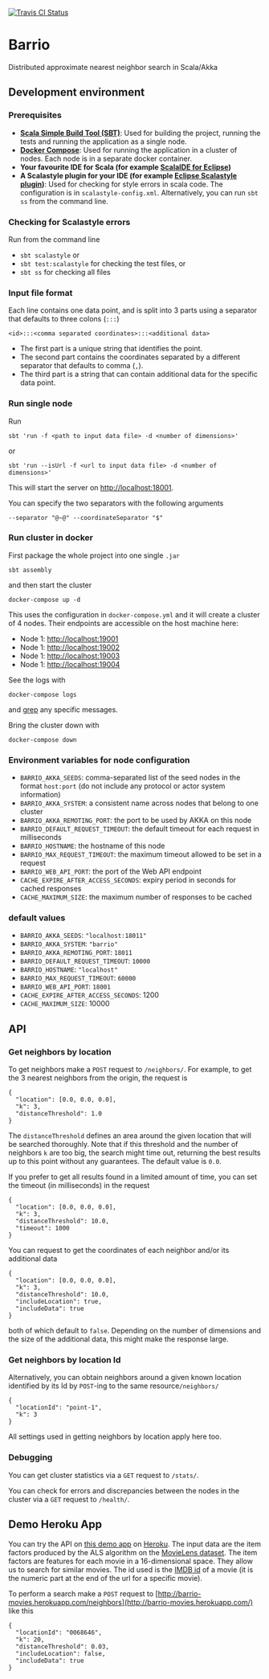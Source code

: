 
[![Travis CI Status](https://travis-ci.org/codiply/barrio.svg?branch=master)](https://travis-ci.org/codiply/barrio)

# Barrio

Distributed approximate nearest neighbor search in Scala/Akka

## Development environment

### Prerequisites

- **[Scala Simple Build Tool (SBT)](http://www.scala-sbt.org/download.html)**:
  Used for building the project, running the tests and running the application as a single node.
- **[Docker Compose](https://docs.docker.com/compose/install/)**:
  Used for running the application in a cluster of nodes. Each node is in a separate docker container.
- **Your favourite IDE for Scala (for example [ScalaIDE for Eclipse](http://scala-ide.org/))**
- **A Scalastyle plugin for your IDE (for example [Eclipse Scalastyle plugin](http://www.scalastyle.org/eclipse-getting_started.html))**:
  Used for checking for style errors in scala code. The configuration is in `scalastyle-config.xml`. 
  Alternatively, you can run `sbt ss` from the command line.

### Checking for Scalastyle errors

Run from the command line 

- `sbt scalastyle` or
- `sbt test:scalastyle` for checking the test files, or
- `sbt ss` for checking all files

### Input file format

Each line contains one data point, and  is split into 3 parts using a separator that defaults to three colons (`:::`)

    <id>:::<comma separated coordinates>:::<additional data>

- The first part is a unique string that identifies the point. 
- The second part contains the coordinates separated by a different separator that defaults to comma (`,`).
- The third part is a string that can contain additional data for the specific data point.

### Run single node

Run

    sbt 'run -f <path to input data file> -d <number of dimensions>'
    
or 

    sbt 'run --isUrl -f <url to input data file> -d <number of dimensions>'
    

This will start the server on [http://localhost:18001](http://localhost:18001).

You can specify the two separators with the following arguments

    --separator "@~@" --coordinateSeparator "$"


### Run cluster in docker

First package the whole project into one single `.jar`

    sbt assembly
    
and then start the cluster

    docker-compose up -d
    
This uses the configuration in `docker-compose.yml` and it will create a cluster of 4 nodes. 
Their endpoints are accessible on the host machine here:

- Node 1: [http://localhost:19001](http://localhost:19001)
- Node 1: [http://localhost:19002](http://localhost:19002)
- Node 1: [http://localhost:19003](http://localhost:19003)
- Node 1: [http://localhost:19004](http://localhost:19004)
    
See the logs with

    docker-compose logs
   
and [grep](https://en.wikipedia.org/wiki/Grep) any specific messages. 
    
Bring the cluster down with

    docker-compose down 
    
### Environment variables for node configuration

- `BARRIO_AKKA_SEEDS`: comma-separated list of the seed nodes in the format `host:port` (do not include any protocol or actor system information)
- `BARRIO_AKKA_SYSTEM`: a consistent name across nodes that belong to one cluster
- `BARRIO_AKKA_REMOTING_PORT`: the port to be used by AKKA on this node
- `BARRIO_DEFAULT_REQUEST_TIMEOUT`: the default timeout for each request in milliseconds
- `BARRIO_HOSTNAME`: the hostname of this node
- `BARRIO_MAX_REQUEST_TIMEOUT`: the maximum timeout allowed to be set in a request
- `BARRIO_WEB_API_PORT`: the port of the Web API endpoint
- `CACHE_EXPIRE_AFTER_ACCESS_SECONDS`: expiry period in seconds for cached responses
- `CACHE_MAXIMUM_SIZE`: the maximum number of responses to be cached

### default values

- `BARRIO_AKKA_SEEDS`: `"localhost:18011"`
- `BARRIO_AKKA_SYSTEM`: `"barrio"`
- `BARRIO_AKKA_REMOTING_PORT`: `18011`
- `BARRIO_DEFAULT_REQUEST_TIMEOUT`: `10000`
- `BARRIO_HOSTNAME`: `"localhost"`
- `BARRIO_MAX_REQUEST_TIMEOUT`: `60000`
- `BARRIO_WEB_API_PORT`: `18001`
- `CACHE_EXPIRE_AFTER_ACCESS_SECONDS`: 1200
- `CACHE_MAXIMUM_SIZE`: 10000

## API

### Get neighbors by location

To get neighbors  make a `POST` request to `/neighbors/`.
For example, to get the 3 nearest neighbors from the origin, the request is

    {
      "location": [0.0, 0.0, 0.0],
      "k": 3,
      "distanceThreshold": 1.0
    }
    
The `distanceThreshold` defines an area around the given location that will be searched thoroughly. 
Note that if this threshold and the number of neighbors `k` are too big, the search might time out, 
returning the best results up to this point without any guarantees. The default value is `0.0`.

If you prefer to get all results found in a limited amount of time, you can set the timeout (in milliseconds) in the request

    {
      "location": [0.0, 0.0, 0.0],
      "k": 3,
      "distanceThreshold": 10.0,
      "timeout": 1000
    }
    
You can request to get the coordinates of each neighbor and/or its additional data

    {
      "location": [0.0, 0.0, 0.0],
      "k": 3,
      "distanceThreshold": 10.0,
      "includeLocation": true,
      "includeData": true
    }
    
both of which default to `false`. Depending on the number of dimensions and the size of the additional data, this might make the response large.
    
### Get neighbors by location Id

Alternatively, you can obtain neighbors around a given known location identified by its Id by `POST`-ing to the same resource`/neighbors/`

    {
      "locationId": "point-1",
      "k": 3
    }

All settings used in getting neighbors by location apply here too.

### Debugging

You can get cluster statistics via a `GET` request to `/stats/`.

You can check for errors and discrepancies between the nodes in the cluster via a `GET` request to `/health/`.

## Demo Heroku App

You can try the API on [this demo app](http://barrio-movies.herokuapp.com/) on [Heroku](http://www.heroku.com). 
The input data are the item factors produced by the ALS algorithm on the [MovieLens dataset](https://movielens.org/). 
The item factors are features for each movie in a 16-dimensional space. They allow us to search for similar movies.
The id used is the [IMDB id](http://www.imdb.com/) of a movie 
(it is the numeric part at the end of the url for a specific movie).

To perform a search make a `POST` request to [http://barrio-movies.herokuapp.com/neighbors](http://barrio-movies.herokuapp.com/) like this

    {
      "locationId": "0068646",
      "k": 20,
      "distanceThreshold": 0.03,
      "includeLocation": false,
      "includeData": true
    }


